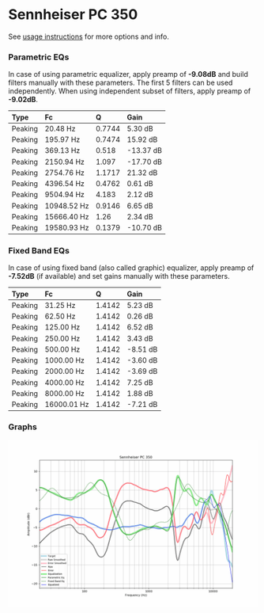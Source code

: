 # Sennheiser PC 350
See [usage instructions](https://github.com/jaakkopasanen/AutoEq#usage) for more options and info.

### Parametric EQs
In case of using parametric equalizer, apply preamp of **-9.08dB** and build filters manually
with these parameters. The first 5 filters can be used independently.
When using independent subset of filters, apply preamp of **-9.02dB**.

| Type    | Fc          |      Q | Gain      |
|:--------|:------------|:-------|:----------|
| Peaking | 20.48 Hz    | 0.7744 | 5.30 dB   |
| Peaking | 195.97 Hz   | 0.7474 | 15.92 dB  |
| Peaking | 369.13 Hz   | 0.518  | -13.37 dB |
| Peaking | 2150.94 Hz  | 1.097  | -17.70 dB |
| Peaking | 2754.76 Hz  | 1.1717 | 21.32 dB  |
| Peaking | 4396.54 Hz  | 0.4762 | 0.61 dB   |
| Peaking | 9504.94 Hz  | 4.183  | 2.12 dB   |
| Peaking | 10948.52 Hz | 0.9146 | 6.65 dB   |
| Peaking | 15666.40 Hz | 1.26   | 2.34 dB   |
| Peaking | 19580.93 Hz | 0.1379 | -10.70 dB |

### Fixed Band EQs
In case of using fixed band (also called graphic) equalizer, apply preamp of **-7.52dB**
(if available) and set gains manually with these parameters.

| Type    | Fc          |      Q | Gain     |
|:--------|:------------|:-------|:---------|
| Peaking | 31.25 Hz    | 1.4142 | 5.23 dB  |
| Peaking | 62.50 Hz    | 1.4142 | 0.26 dB  |
| Peaking | 125.00 Hz   | 1.4142 | 6.52 dB  |
| Peaking | 250.00 Hz   | 1.4142 | 3.43 dB  |
| Peaking | 500.00 Hz   | 1.4142 | -8.51 dB |
| Peaking | 1000.00 Hz  | 1.4142 | -3.60 dB |
| Peaking | 2000.00 Hz  | 1.4142 | -3.69 dB |
| Peaking | 4000.00 Hz  | 1.4142 | 7.25 dB  |
| Peaking | 8000.00 Hz  | 1.4142 | 1.88 dB  |
| Peaking | 16000.01 Hz | 1.4142 | -7.21 dB |

### Graphs
![](./Sennheiser%20PC%20350.png)